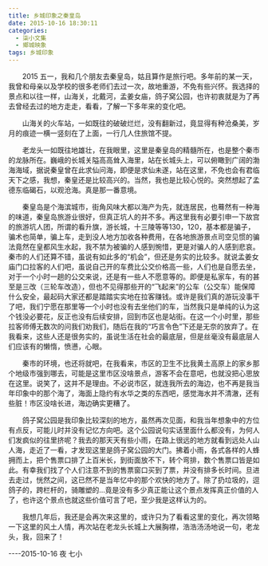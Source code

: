 ```yaml
---
title: 乡城印象之秦皇岛
date: 2015-10-16 18:30:11
categories:
  - 柒小文集
  - 鄉城映象
tags: 乡城印象
---
```

　　2015 五一，我和几个朋友去秦皇岛，姑且算作是旅行吧。多年前的某一天，我曾和母亲以及学校的很多老师们去过一次，故地重游，不免有些兴怀。我选择的景点和以往一样，山海关，北戴河，孟姜女庙，鸽子窝公园，也许初衷就是为了再去曾经去过的地方走走，看看，了解一下多年来的变化吧。
<!-- more -->
　　山海关的火车站，一如既往的破破烂烂，没有翻新过，竟显得有种沧桑美，岁月的痕迹一横一竖刻在了上面，一行几人住旅馆不提。

　　老龙头一如既往地雄壮，在我眼里，这里是秦皇岛的精髓所在，也是整个秦市的龙脉所在。巍峨的长城关隘高高耸入海里，站在长城头上，可以俯瞰到广阔的渤海海域，据说秦皇曾在此求仙问海，即便是求仙未遂，站在这里，不免也会有君临天下之感，我想，秦皇还是比较高兴的。当然，我也是比较心悦的。突然想起了孟德东临碣石，以观沧海。真是那一番意境。

　　秦皇岛是个海滨城市，街角风味大都以海产为先，就连居民，也蓦然有一种海的味道，秦皇岛旅游业很好，但真正坑人的并不多。再这里我有必要引申一下故宫的旅游坑人团，所谓的看升旗，游长城，十三陵等等130，120，基本都是骗子，骗术也简单，骗上车，走到没人地方加收各种费用，在各地旅游景点司空见惯的骗法竟然在皇都风生水起，我不禁为被骗的人感到惋惜，更是对骗人的人感到悲哀。秦市的人们还算不错，虽说有如此多的“机会”，但还是务实的比较多。就说孟姜女庙门口拉客的人们吧，虽说自己开的车费比公交价格高一些，人们也是自愿去坐，对于一个小时一趟的公交来说，还是有一些人不愿意等的。即便是私家车，有的甚至是三改（三轮车改造），但也不见得那些开的“飞起来”的公车（公交车）能保障什么安全，最起码大家还都是踏踏实实地在拉客赚钱。或许是我们真的游玩没事干了吧，我们宁愿在那里等一个小时也没有去坐他们的车，当然我只是单纯的认为这个钱没必要花，反正也没有后续安排，回到市区也是站街。在这一个小时里，那些拉客师傅无数次的问我们劝我们，随后在我的“巧言令色”下还是无奈的放弃了。在我看来，这些人还是很务实的，虽说生活在社会的最底层，但是丝毫没有最底层人们应该有的懒惰，愤懑，心眼。

　　秦市的环境，也还将就吧，在我看来，市区的卫生不比我黄土高原上的家乡那个地级市强到哪去，可能是这里市区没啥景点，游客不会在意吧，也就没把心思放在这里。说笑了，这并不是理由。不必说市区，就连我所去的海边，也不再是我当年印象中的那个海了，海面上隐约有水华之类的东西吧，感觉海水并不清澈，还有些脏！市区没啥长进，海边确实更糟了。

　　鸽子窝公园是我印象比较深刻的地方，虽然再次见面，和我当年想象中的方位有点反，可能儿时并没有记忆方向吧。这个公园说句实话里面什么都没有，为何人们发疯似的往里挤呢？我去的那天天有些小雨，在路上很远的地方就看到远处人山人海，走近了一看，才发现这里是鸽子窝公园的大门。拂着小雨，各式各样的人蜂拥而上，把个售票口排了上百米长，到街面放不下，转个弯排，数个售票口皆是如此。有幸我们找了个人们注意不到的售票窗口买到了票，并没有排多长时间。旦进去走过，恍然之间，这已然不是当年忆中的那个欢快的地方了。除了扔垃圾的，逗鸽子的，跨栏杆的，骑雕塑的...竟是没有多少真正能让这个景点发挥真正价值的人了，也许这个景点也就这些价值可言了吧，至少我是这样认为的。

　　我想几年后，我还是会再次来这里的，或许只为了看看这里的变化，再次领略一下这里的风土人情，再次站在老龙头长城上大展胸襟，浩浩汤汤地说一句，老龙头，我，回来了！

----2015-10-16 夜 七小